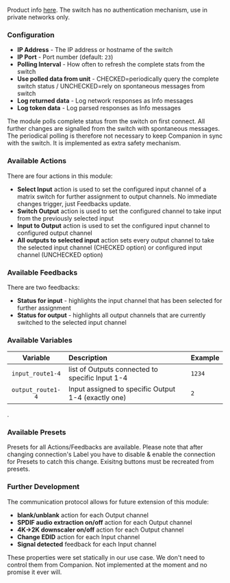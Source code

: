 Product info [here](https://www.easycoolav.com/products/4k60-444-hdmi-matrix-4x4-dolby-vision-with-audio-breakout-ip-rs232-ir-control-hdcp22-18g-bps).
The switch has no authentication mechanism, use in private networks only.

### Configuration

- **IP Address** - The IP address or hostname of the switch
- **IP Port** - Port number (default: `23`)
- **Polling Interval** - How often to refresh the complete stats from the switch
- **Use polled data from unit** - CHECKED=periodically query the complete switch status / UNCHECKED=rely on spontaneous messages from switch
- **Log returned data** - Log network responses as Info messages
- **Log token data** - Log parsed responses as Info messages

The module polls complete status from the switch on first connect.
All further changes are signalled from the switch with spontaneous messages.
The periodical polling is therefore not necessary to keep Companion in sync with the switch.
It is implemented as extra safety mechanism.

### Available Actions

There are four actions in this module:

- **Select Input** action is used to set the configured input channel of a matrix switch for further assignment to output channels. No immediate changes trigger, just Feedbacks update.
- **Switch Output** action is used to set the configured channel to take input from the previously selected input
- **Input to Output** action is used to set the configured input channel to configured output channel
- **All outputs to selected input** action sets every output channel to take the selected input channel (CHECKED option) or configured input channel (UNCHECKED option)

### Available Feedbacks

There are two feedbacks:

- **Status for input** - highlights the input channel that has been selected for further assignment
- **Status for output** - highlights all output channels that are currently switched to the selected input channel

### Available Variables

|     Variable      | Description                                         | Example |
| :---------------: | :-------------------------------------------------- | :------ |
| `input_route1-4`  | list of Outputs connected to specific Input 1-4     | `1234`  |
| `output_route1-4` | Input assigned to specific Output 1-4 (exactly one) | `2`     |

.

### Available Presets

Presets for all Actions/Feedbacks are available. Please note that after changing connection's Label you have to disable & enable the connection for Presets to catch this change. Exisitng buttons must be recreated from presets.

### Further Development

The communication protocol allows for future extension of this module:

- **blank/unblank** action for each Output channel
- **SPDIF audio extraction on/off** action for each Output channel
- **4K->2K downscaler on/off** action for each Output channel
- **Change EDID** action for each Input channel
- **Signal detected** feedback for each Input channel

These properties were set statically in our use case. We don't need to control them from Companion. Not implemented at the moment and no promise it ever will.
